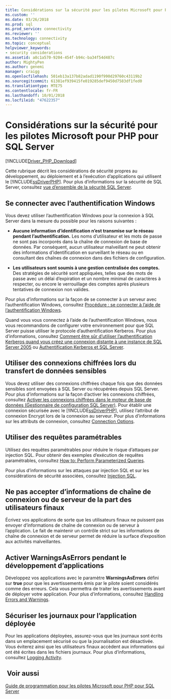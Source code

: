 ```yaml
---
title: Considérations sur la sécurité pour les pilotes Microsoft pour PHP pour SQL Server | Microsoft Docs
ms.custom: ''
ms.date: 03/26/2018
ms.prod: sql
ms.prod_service: connectivity
ms.reviewer: ''
ms.technology: connectivity
ms.topic: conceptual
helpviewer_keywords:
- security considerations
ms.assetid: a8c1a570-9204-454f-b94c-ba34f54d487c
author: MightyPen
ms.author: genemi
manager: craigg
ms.openlocfilehash: 501eb13a137b82adad1190f990d29760c43119b2
ms.sourcegitcommit: 61381ef939415fe019285def9450d7583df1fed0
ms.translationtype: MTE75
ms.contentlocale: fr-FR
ms.lasthandoff: 10/01/2018
ms.locfileid: "47622357"
---
```

# <a name="security-considerations-for-the-microsoft-drivers-for-php-for-sql-server"></a>Considérations sur la sécurité pour les pilotes Microsoft pour PHP pour SQL Server
[!INCLUDE[Driver_PHP_Download](../../includes/driver_php_download.md)]

Cette rubrique décrit les considérations de sécurité propres au développement, au déploiement et à l’exécution d’applications qui utilisent le [!INCLUDE[ssDriverPHP](../../includes/ssdriverphp_md.md)]. Pour plus d’informations sur la sécurité de SQL Server, consultez [vue d’ensemble de la sécurité SQL Server](https://docs.microsoft.com/dotnet/framework/data/adonet/sql/overview-of-sql-server-security).  
  
## <a name="connect-using-windows-authentication"></a>Se connecter avec l’authentification Windows  
Vous devez utiliser l’authentification Windows pour la connexion à SQL Server dans la mesure du possible pour les raisons suivantes :  
  
-   **Aucune information d’identification n’est transmise sur le réseau pendant l’authentification.** Les noms d’utilisateur et les mots de passe ne sont pas incorporés dans la chaîne de connexion de base de données. Par conséquent, aucun utilisateur malveillant ne peut obtenir des informations d’identification en surveillant le réseau ou en consultant des chaînes de connexion dans des fichiers de configuration.  
  
-   **Les utilisateurs sont soumis à une gestion centralisée des comptes.** Des stratégies de sécurité sont appliquées, telles que des mots de passe avec un délai d’expiration et un nombre minimal de caractères à respecter, ou encore le verrouillage des comptes après plusieurs tentatives de connexion non valides.  
  
Pour plus d’informations sur la façon de se connecter à un serveur avec l’authentification Windows, consultez [Procédure : se connecter à l’aide de l’authentification Windows](../../connect/php/how-to-connect-using-windows-authentication.md).  
  
Quand vous vous connectez à l’aide de l’authentification Windows, nous vous recommandons de configurer votre environnement pour que SQL Server puisse utiliser le protocole d’authentification Kerberos. Pour plus d’informations, consultez [Comment être sûr d’utiliser l’authentification Kerberos quand vous créez une connexion distante à une instance de SQL Server 2005](https://support.microsoft.com/en-ca/help/909801/how-to-make-sure-that-you-are-using-kerberos-authentication-when-you-c) ou [Authentification Kerberos et SQL Server](https://msdn.microsoft.com/library/cc280744.aspx).  
  
## <a name="use-encrypted-connections-when-transferring-sensitive-data"></a>Utiliser des connexions chiffrées lors du transfert de données sensibles  
Vous devez utiliser des connexions chiffrées chaque fois que des données sensibles sont envoyées à SQL Server ou récupérées depuis SQL Server. Pour plus d’informations sur la façon d’activer les connexions chiffrées, consultez [Activer les connexions chiffrées dans le moteur de base de données (Gestionnaire de configuration SQL Server)](../../database-engine/configure-windows/enable-encrypted-connections-to-the-database-engine.md). Pour établir une connexion sécurisée avec le [!INCLUDE[ssDriverPHP](../../includes/ssdriverphp_md.md)], utilisez l’attribut de connexion Encrypt lors de la connexion au serveur. Pour plus d’informations sur les attributs de connexion, consultez [Connection Options](../../connect/php/connection-options.md).  
  
## <a name="use-parameterized-queries"></a>Utiliser des requêtes paramétrables  
Utilisez des requêtes paramétrables pour réduire le risque d’attaques par injection SQL. Pour obtenir des exemples d’exécution de requêtes paramétrables, consultez [How to: Perform Parameterized Queries](../../connect/php/how-to-perform-parameterized-queries.md).  
  
Pour plus d’informations sur les attaques par injection SQL et sur les considérations de sécurité associées, consultez [Injection SQL](https://msdn.microsoft.com/library/ms161953.aspx).  
  
## <a name="do-not-accept-server-or-connection-string-information-from-end-users"></a>Ne pas accepter d’informations de chaîne de connexion ou de serveur de la part des utilisateurs finaux  
Écrivez vos applications de sorte que les utilisateurs finaux ne puissent pas envoyer d’informations de chaîne de connexion ou de serveur à l’application. Le fait de maintenir un contrôle strict sur les informations de chaîne de connexion et de serveur permet de réduire la surface d’exposition aux activités malveillantes.  
  
## <a name="turn-warningsaserrors-on-during-application-development"></a>Activer WarningsAsErrors pendant le développement d’applications  
Développez vos applications avec le paramètre **WarningsAsErrors** défini sur **true** pour que les avertissements émis par le pilote soient considérés comme des erreurs. Cela vous permettra de traiter les avertissements avant de déployer votre application. Pour plus d’informations, consultez [Handling Errors and Warnings](../../connect/php/handling-errors-and-warnings.md).  
  
## <a name="secure-logs-for-deployed-application"></a>Sécuriser les journaux pour l’application déployée  
Pour les applications déployées, assurez-vous que les journaux sont écrits dans un emplacement sécurisé ou que la journalisation est désactivée. Vous éviterez ainsi que les utilisateurs finaux accèdent aux informations qui ont été écrites dans les fichiers journaux. Pour plus d’informations, consultez [Logging Activity](../../connect/php/logging-activity.md).  
  
## <a name="see-also"></a> Voir aussi  
[Guide de programmation pour les pilotes Microsoft pour PHP pour SQL Server](../../connect/php/programming-guide-for-php-sql-driver.md)
  

